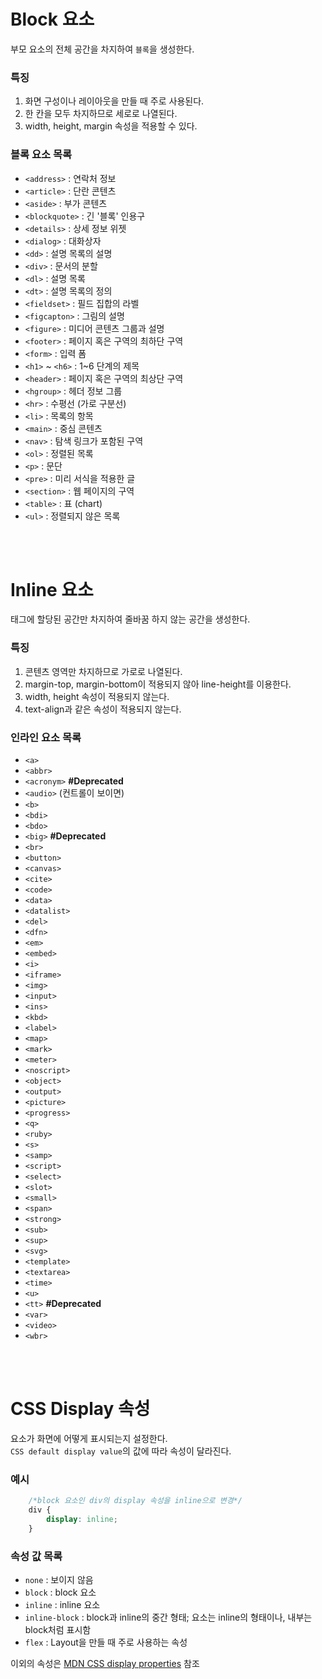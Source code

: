 # Block 요소

부모 요소의 전체 공간을 차지하여 `블록`을 생성한다.

### 특징

1. 화면 구성이나 레이아웃을 만들 때 주로 사용된다.
2. 한 칸을 모두 차지하므로 세로로 나열된다.
3. width, height, margin 속성을 적용할 수 있다.

### 블록 요소 목록

- `<address>` : 연락처 정보
- `<article>` : 단란 콘텐츠
- `<aside>` : 부가 콘텐츠
- `<blockquote>` : 긴 '블록' 인용구
- `<details>` : 상세 정보 위젯
- `<dialog>` : 대화상자
- `<dd>` : 설명 목록의 설명
- `<div>` : 문서의 분할
- `<dl>` : 설명 목록
- `<dt>` : 설명 목록의 정의
- `<fieldset>` : 필드 집합의 라벨
- `<figcapton>` : 그림의 설명
- `<figure>` : 미디어 콘텐츠 그룹과 설명
- `<footer>` : 페이지 혹은 구역의 최하단 구역
- `<form>` : 입력 폼
- `<h1>` ~ `<h6>` : 1~6 단계의 제목
- `<header>` : 페이지 혹은 구역의 최상단 구역
- `<hgroup>` : 헤더 정보 그룹
- `<hr>` : 수평선 (가로 구분선)
- `<li>` : 목록의 항목
- `<main>` : 중심 콘텐츠
- `<nav>` : 탐색 링크가 포함된 구역
- `<ol>` : 정렬된 목록
- `<p>` : 문단
- `<pre>` : 미리 서식을 적용한 글
- `<section>` : 웹 페이지의 구역
- `<table>` : 표 (chart)
- `<ul>` : 정렬되지 않은 목록

<br>
<br>

# Inline 요소

태그에 할당된 공간만 차지하여 줄바꿈 하지 않는 공간을 생성한다.

### 특징

1. 콘텐츠 영역만 차지하므로 가로로 나열된다.
2. margin-top, margin-bottom이 적용되지 않아 line-height를 이용한다.
3. width, height 속성이 적용되지 않는다.
4. text-align과 같은 속성이 적용되지 않는다.

### 인라인 요소 목록

- `<a>`
- `<abbr>`
- `<acronym>` **#Deprecated**
- `<audio>` (컨트롤이 보이면)
- `<b>`
- `<bdi>`
- `<bdo>`
- `<big>` **#Deprecated**
- `<br>`
- `<button>`
- `<canvas>`
- `<cite>`
- `<code>`
- `<data>`
- `<datalist>`
- `<del>`
- `<dfn>`
- `<em>`
- `<embed>`
- `<i>`
- `<iframe>`
- `<img>`
- `<input>`
- `<ins>`
- `<kbd>`
- `<label>`
- `<map>`
- `<mark>`
- `<meter>`
- `<noscript>`
- `<object>`
- `<output>`
- `<picture>`
- `<progress>`
- `<q>`
- `<ruby>`
- `<s>`
- `<samp>`
- `<script>`
- `<select>`
- `<slot>`
- `<small>`
- `<span>`
- `<strong>`
- `<sub>`
- `<sup>`
- `<svg>`
- `<template>`
- `<textarea>`
- `<time>`
- `<u>`
- `<tt>` **#Deprecated**
- `<var>`
- `<video>`
- `<wbr>`

<br>
<br>

# CSS Display 속성
요소가 화면에 어떻게 표시되는지 설정한다.  
`CSS default display value`의 값에 따라 속성이 달라진다.

### 예시
```css
    /*block 요소인 div의 display 속성을 inline으로 변경*/
    div {
        display: inline;
    }
```

### 속성 값 목록
- `none` : 보이지 않음
- `block` : block 요소
- `inline` : inline 요소
- `inline-block` : block과 inline의 중간 형태; 요소는 inline의 형태이나, 내부는 block처럼 표시함
- `flex` : Layout을 만들 때 주로 사용하는 속성

이외의 속성은 [MDN CSS display properties](https://developer.mozilla.org/en-US/docs/Web/CSS/display) 참조